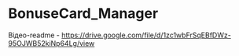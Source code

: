 # BonuseCard_Manager
Відео-readme - https://drive.google.com/file/d/1zc1wbFrSqEBfDWz-95OJWB52kiNp64Lg/view
